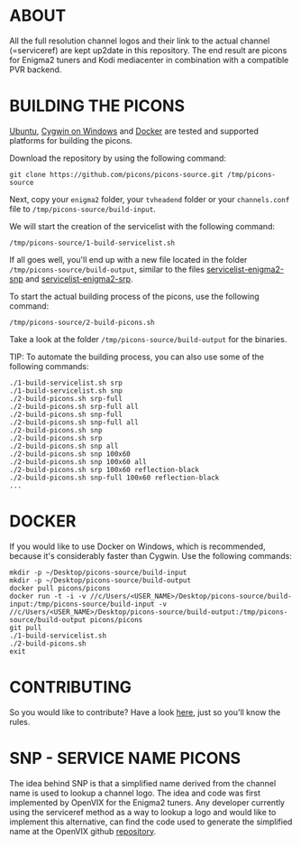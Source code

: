 # ABOUT

All the full resolution channel logos and their link to the actual channel (=serviceref) are kept up2date in this repository. The end result are picons for Enigma2 tuners and Kodi mediacenter in combination with a compatible PVR backend.

# BUILDING THE PICONS

[Ubuntu](http://www.ubuntu.com/download), [Cygwin on Windows](https://cygwin.com/install.html) and [Docker](https://www.docker.com/toolbox) are tested and supported platforms for building the picons.

Download the repository by using the following command:
```
git clone https://github.com/picons/picons-source.git /tmp/picons-source
```

Next, copy your `enigma2` folder, your `tvheadend` folder or your `channels.conf` file to `/tmp/picons-source/build-input`.

We will start the creation of the servicelist with the following command:
```
/tmp/picons-source/1-build-servicelist.sh
```


If all goes well, you'll end up with a new file located in the folder `/tmp/picons-source/build-output`, similar to the files [servicelist-enigma2-snp](https://gist.githubusercontent.com/picons/64f50aec02244e7af1e2/raw/df223a0d3a83f1bf867c49bf566b4a0c4285304b/servicelist-enigma2-snp) and [servicelist-enigma2-srp](https://gist.githubusercontent.com/picons/f7a16dcc8886367954ef/raw/c2d68acec3713c6df18a3eab88c10a69f1acd7c4/servicelist-enigma2-srp).

To start the actual building process of the picons, use the following command:
```
/tmp/picons-source/2-build-picons.sh
```

Take a look at the folder `/tmp/picons-source/build-output` for the binaries.

TIP: To automate the building process, you can also use some of the following commands:

```
./1-build-servicelist.sh srp
./1-build-servicelist.sh snp
./2-build-picons.sh srp-full
./2-build-picons.sh srp-full all
./2-build-picons.sh snp-full
./2-build-picons.sh snp-full all
./2-build-picons.sh snp
./2-build-picons.sh srp
./2-build-picons.sh snp all
./2-build-picons.sh snp 100x60
./2-build-picons.sh snp 100x60 all
./2-build-picons.sh srp 100x60 reflection-black
./2-build-picons.sh snp-full 100x60 reflection-black
...
```

# DOCKER

If you would like to use Docker on Windows, which is recommended, because it's considerably faster than Cygwin. Use the following commands:

```
mkdir -p ~/Desktop/picons-source/build-input
mkdir -p ~/Desktop/picons-source/build-output
docker pull picons/picons
docker run -t -i -v //c/Users/<USER_NAME>/Desktop/picons-source/build-input:/tmp/picons-source/build-input -v //c/Users/<USER_NAME>/Desktop/picons-source/build-output:/tmp/picons-source/build-output picons/picons
git pull
./1-build-servicelist.sh
./2-build-picons.sh
exit
```

# CONTRIBUTING

So you would like to contribute? Have a look [here](https://github.com/picons/picons-source/blob/master/CONTRIBUTING.md), just so you'll know the rules.

# SNP - SERVICE NAME PICONS

The idea behind SNP is that a simplified name derived from the channel name is used to lookup a channel logo. The idea and code was first implemented by OpenVIX for the Enigma2 tuners. Any developer currently using the serviceref method as a way to lookup a logo and would like to implement this alternative, can find the code used to generate the simplified name at the OpenVIX github [repository](https://github.com/OpenViX/enigma2/blob/master/lib/python/Components/Renderer/Picon.py#L88-L89).
